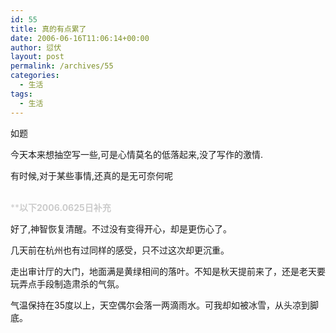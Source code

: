 ```yaml
---
id: 55
title: 真的有点累了
date: 2006-06-16T11:06:14+00:00
author: 愆伏
layout: post
permalink: /archives/55
categories:
  - 生活
tags:
  - 生活
---
```

如题
  
今天本来想抽空写一些,可是心情莫名的低落起来,没了写作的激情.
  
有时候,对于某些事情,还真的是无可奈何呢
  
<span style="color:#cccccc"><br /> ****************以下2006.0625日补充**************</span>
  
好了,神智恢复清醒。不过没有变得开心，却是更伤心了。
  
几天前在杭州也有过同样的感受，只不过这次却更沉重。
  
走出审计厅的大门，地面满是黄绿相间的落叶。不知是秋天提前来了，还是老天要玩弄点手段制造肃杀的气氛。
  
气温保持在35度以上，天空偶尔会落一两滴雨水。可我却如被冰雪，从头凉到脚底。